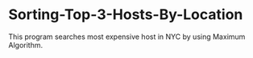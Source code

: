 # Sorting-Top-3-Hosts-By-Location

This program searches most expensive host in NYC by using Maximum Algorithm.
